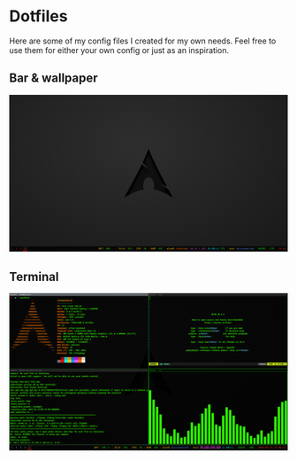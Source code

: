# Dotfiles
Here are some of my config files I created for my own needs. Feel free to use them for either your own config or just as an inspiration.

## Bar & wallpaper
![alt text](pictures/screenshots/desktop.png)

## Terminal
![alt text](pictures/screenshots/terminal.png)

